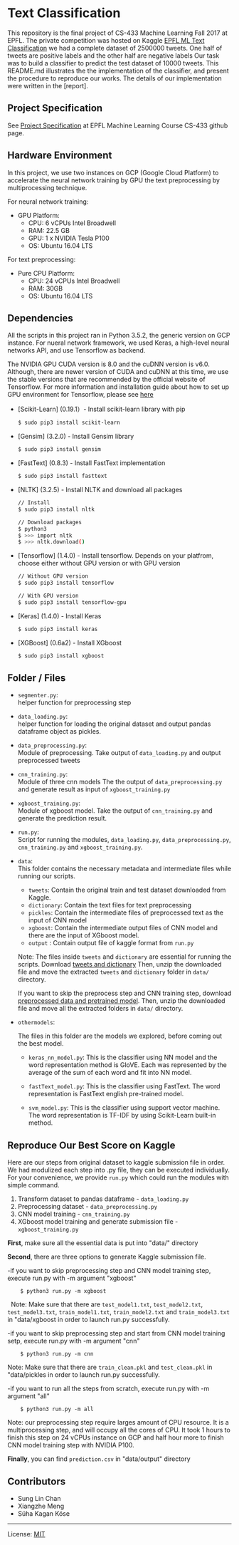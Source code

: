 # Text Classification

This repository is the final project of CS-433 Machine Learning Fall 2017 at EPFL. The private competition was hosted on Kaggle [EPFL ML Text Classification](https://www.kaggle.com/c/epfml17-text)
we had a complete dataset of 2500000 tweets. One half of tweets are positive labels and the other half are negative labels Our task was to build a classifier to predict the test dataset of 10000 tweets. This README.md illustrates the 
the implementation of the classifier, and present the procedure to reproduce our works. The details of our implementation were written in the [report].

## Project Specification

See [Project Specification](https://github.com/epfml/ML_course/tree/master/projects/project2/project_text_classification) at EPFL Machine Learning Course CS-433 github page.

## Hardware Environment
In this project, we use two instances on GCP (Google Cloud Platform) to accelerate  the neural network training by GPU the text preprocessing by multiprocessing technique.

For neural network training:
- GPU Platform:
    - CPU: 6 vCPUs Intel Broadwell
    - RAM: 22.5 GB
    - GPU: 1 x NVIDIA Tesla P100
    - OS: Ubuntu 16.04 LTS

For text preprocessing:
- Pure CPU Platform:
    - CPU: 24 vCPUs Intel Broadwell
    - RAM: 30GB
    - OS: Ubuntu 16.04 LTS


## Dependencies

All the scripts in this project ran in Python 3.5.2, the generic version on GCP instance. For nueral network framework, we used Keras, a high-level neural networks API, and use Tensorflow as backend.
 
The NVIDIA GPU CUDA version is 8.0 and the cuDNN version is v6.0. Although, there are newer version of CUDA and cuDNN at this time, we use the stable versions that are recommended by the official website of Tensorflow. For more information and installation guide about how to set up GPU environment for Tensorflow, please see [here](https://www.tensorflow.org/install/install_linux)



* [Scikit-Learn] (0.19.1）- Install scikit-learn library with pip

    ```sh
    $ sudo pip3 install scikit-learn
    ```

* [Gensim] (3.2.0) - Install Gensim library 

    ```sh
    $ sudo pip3 install gensim
    ```

* [FastText] (0.8.3) - Install FastText implementation

    ```sh
    $ sudo pip3 install fasttext
    ```

* [NLTK] (3.2.5) - Install NLTK and download all packages

    ```sh
    // Install
    $ sudo pip3 install nltk
    
    // Download packages
    $ python3
    $ >>> import nltk
    $ >>> nltk.download()
    ```
    
* [Tensorflow] (1.4.0) - Install tensorflow. Depends on your platfrom, choose either without GPU version or with GPU version

    ```sh
    // Without GPU version
    $ sudo pip3 install tensorflow
    
    // With GPU version
    $ sudo pip3 install tensorflow-gpu
    ```

* [Keras] (1.4.0) - Install Keras
    
    ```sh
    $ sudo pip3 install keras
    ```

* [XGBoost] (0.6a2) - Install XGboost
    
    ```sh
    $ sudo pip3 install xgboost
    ```


## Folder / Files

* `segmenter.py`: <br/>
    helper function for preprocessing step

* `data_loading.py`: <br/>
    helper function for loading the original dataset and output pandas dataframe object as pickles.

* `data_preprocessing.py`: <br/>
    Module of preprocessing. Take output of `data_loading.py` and output preprocessed tweets

* `cnn_training.py`: <br/>
    Module of three cnn models The the output of `data_preprocessing.py` and generate result as input of `xgboost_training.py`
    
* `xgboost_training.py`: <br/>
    Module of xgboost model. Take the output of `cnn_training.py` and generate the prediction result.

* `run.py`: <br/>
    Script for running the modules, `data_loading.py`, `data_preprocessing.py`, `cnn_training.py` and `xgboost_training.py`.
    
* `data`: <br/>
    This folder contains the necessary metadata and intermediate files while running our scripts.
    
    - `tweets`: Contain the original train and test dataset downloaded from Kaggle.
    - `dictionary`: Contain the text files for text preprocessing
    - `pickles`: Contain the intermediate files of preprocessed text as the input of CNN model
    - `xgboost`: Contain the intermediate output files of CNN model and there are the input of XGboost model.
    - `output` : Contain output file of kaggle format from `run.py` 

    Note: The files inside `tweets` and `dictionary` are essential for running the scripts.
    Download [tweets and dictionary](https://www.dropbox.com/s/pmwewfpcfqdrmz5/Archive.zip)
    Then, unzip the downloaded file and move the extracted `tweets` and `dictionary` folder in `data/` directory.
    
    If you want to skip the preprocess step and CNN training step, download [preprocessed data and pretrained model](https://www.dropbox.com/s/pmwewfpcfqdrmz5/Archive.zip).
    Then, unzip the downloaded file and move all the extracted folders  in `data/` directory.

* `othermodels`: <br/>

    The files in this folder are the models we explored, before coming out the best model.

    - `keras_nn_model.py`: This is the classifier using NN model and the word representation method is GloVE. Each was represented by the average of the sum of each word and fit into NN model.

    - `fastText_model.py`: This is the classifier using FastText. The word representation is FastText english pre-trained model.

    - `svm_model.py`: This is the classifier using support vector machine. The word representation is TF-IDF by using Scikit-Learn built-in method.


## Reproduce Our Best Score on Kaggle

Here are our steps from original dataset to kaggle submission file in order. We had modulized each step into .py file, they can be executed individually. For your convenience, we provide `run.py` which could run the modules with simple command.

1. Transform dataset to pandas dataframe - `data_loading.py`
2. Preprocessing dataset - `data_preprocessing.py`
3. CNN model training  - `cnn_training.py`
4. XGboost model training and generate submission file - `xgboost_training.py`


**First**, make sure all the essential data is put into "data/" directory

**Second**, there are three options to generate Kaggle submission file.

   -if you want to skip preprocessing step and CNN model training step, execute run.py with -m argument "xgboost"

        $ python3 run.py -m xgboost
   
   Note: Make sure that there are `test_model1.txt`, `test_model2.txt`, `test_model3.txt`, `train_model1.txt`, `train_model2.txt` and `train_model3.txt` in "data/xgboost in order to launch run.py successfully.
   
   -if you want to skip preprocessing step and start from CNN model training setp, execute run.py with -m argument "cnn"
   
        $ python3 run.py -m cnn
   
   Note: Make sure that there are `train_clean.pkl` and `test_clean.pkl`  in "data/pickles in order to launch run.py            successfully.
    
   -if you want to run all the steps from scratch, execute run.py with -m argument "all"

        $ python3 run.py -m all
    
  Note: our preprocessing step require larges amount of CPU resource. It is a multiprocessing step, and will occupy all the     cores of CPU. It took 1 hours to finish this step on 24  vCPUs instance on GCP and half hour more to finish CNN model training step with NVIDIA P100.

**Finally**, you can find `prediction.csv` in "data/output" directory

## Contributors
- Sung Lin Chan
- Xiangzhe Meng
- Süha Kagan Köse
___

License: [MIT](https://opensource.org/licenses/MIT)
